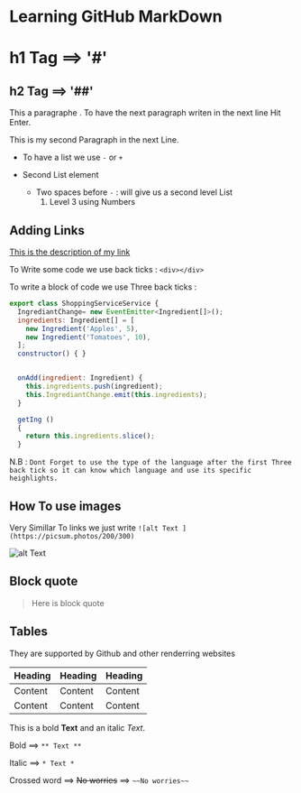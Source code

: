 # Learning GitHub MarkDown
# h1 Tag ==> '#' 
## h2 Tag  ==> '##' 

This a paragraphe . To have the next paragraph writen in the next line Hit Enter.

This is my second Paragraph in the next Line.

- To have a list we use `-` or   `+`
+ Second List element
  
  + Two spaces before `-`  : will give us a second level List
     1. Level 3 using Numbers
  
## Adding Links 

[This is the description of my link](https://www.youtube.com/watch?v=eJojC3lSkwg)

To Write some code we use back ticks : `<div></div>`

To write a block of code we use Three back ticks :

```Javascript
export class ShoppingServiceService {
  IngrediantChange= new EventEmitter<Ingredient[]>();
  ingredients: Ingredient[] = [
    new Ingredient('Apples', 5),
    new Ingredient('Tomatoes', 10),
  ];
  constructor() { }


  onAdd(ingredient: Ingredient) {
    this.ingredients.push(ingredient);
    this.IngrediantChange.emit(this.ingredients);
  }

  getIng ()
  {
    return this.ingredients.slice();
  }
  ```

  N.B : `Dont Forget to use the type of the language after the first Three back tick so it can know which language and use its specific heighlights.`

## How To use images
Very Simillar To links we just write `![alt Text ](https://picsum.photos/200/300)`

  ![alt Text ](https://picsum.photos/200/300)

## Block quote

>Here is block quote

## Tables

They are supported by Github and other renderring websites

|Heading | Heading | Heading |
| --- | ---| --- |
|Content | Content | Content |
|Content | Content | Content |

This is a bold **Text** and an italic *Text*.

Bold ==> `** Text **`

Italic ==> `* Text * `

Crossed word ==> ~~No worries~~ ==> `~~No worries~~ `




